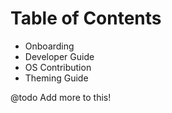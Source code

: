 # Table of Contents

* Onboarding
* Developer Guide
* OS Contribution
* Theming Guide

@todo Add more to this!
